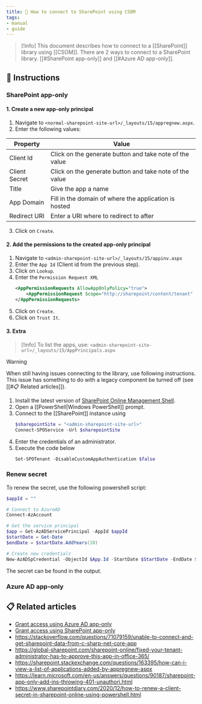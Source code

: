 ```yaml
---
title: 📕 How to connect to SharePoint using CSOM
tags:
- manual
- guide
---
```


> [!info]
> This document describes how to connect to a [[SharePoint]] library using [[CSOM]]. There are 2 ways to connect to a SharePoint library. [[#SharePoint app-only]] and [[#Azure AD app-only]].
> 
## 📖 Instructions
### SharePoint app-only
#### 1. Create a new app-only principal

1. Navigate to `<normal-sharepoint-site-url>/_layouts/15/appregnew.aspx`.
2. Enter the following values:

| Property      | Value                                                   |
| ------------- | ------------------------------------------------------- |
| Client Id     | Click on the generate button and take note of the value |
| Client Secret | Click on the generate button and take note of the value |
| Title         | Give the app a name                                     |
| App Domain    | Fill in the domain of where the application is hosted   |
| Redirect URI  | Enter a URI where to redirect to after                  |

3. Click on `Create`.

#### 2. Add the permissions to the created app-only principal
1. Navigate to `<admin-sharepoint-site-url>/_layouts/15/appinv.aspx`
2. Enter the `App Id` (Client id from the previous step).
3. Click on `Lookup`.
4. Enter the `Permission Request XML`
	```xml
	<AppPermissionRequests AllowAppOnlyPolicy="true">
		<AppPermissionRequest Scope="http://sharepoint/content/tenant" Right="FullControl" />
	</AppPermissionRequests>
	```
5. Click on `Create`.
6. Click on `Trust It`.

#### 3. Extra
> [!info]
> To list the apps, use:
> `<admin-sharepoint-site-url>/_layouts/15/AppPrincipals.aspx`

> [!warning]
> When still having issues connecting to the library, use following instructions. This issue has something to do with a legacy component be turned off (see [[#📋 Related articles]]).

1. Install the latest version of [SharePoint Online Management Shell](https://www.microsoft.com/en-us/download/details.aspx?id=35588).
2. Open a [[PowerShell|Windows PowerShell]] prompt.
3. Connect to the [[SharePoint]] instance using
	```powershell
	$sharepointSite = "<admin-sharepoint-site-url>"
	Connect-SPOService -Url $sharepointSite
	```
4. Enter the credentials of an administrator.
5. Execute the code below
	```powershell
	Set-SPOTenant -DisableCustomAppAuthentication $false
	```

### Renew secret

To renew the secret, use the following powershell script:
```powershell
$appId = ""

# Connect to AzureAD
Connect-AzAccount

# Get the service principal
$app = Get-AzADServicePrincipal -AppId $appId
$startDate = Get-Date
$endDate = $startDate.AddYears(10)

# Create new credentials
New-AzADSpCredential -ObjectId $App.Id -StartDate $StartDate -EndDate $EndDate
```

The secret can be found in the output.

### Azure AD app-only

## 📋 Related articles
* [Grant access using Azure AD app-only](https://learn.microsoft.com/en-us/sharepoint/dev/solution-guidance/security-apponly-azuread)
* [Grant access using SharePoint app-only](https://learn.microsoft.com/en-us/sharepoint/dev/solution-guidance/security-apponly-azureacs)
* https://stackoverflow.com/questions/71079159/unable-to-connect-and-get-sharepoint-data-from-c-sharp-net-core-app
* https://global-sharepoint.com/sharepoint-online/fixed-your-tenant-administrator-has-to-approve-this-app-in-office-365/
* https://sharepoint.stackexchange.com/questions/163395/how-can-i-view-a-list-of-applications-added-by-appregnew-aspx
* https://learn.microsoft.com/en-us/answers/questions/90187/sharepoint-app-only-add-ins-throwing-401-unauthori.html
* https://www.sharepointdiary.com/2020/12/how-to-renew-a-client-secret-in-sharepoint-online-using-powershell.html
